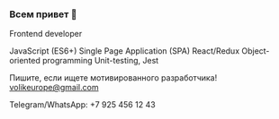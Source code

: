 ### Всем привет 👋

Frontend developer

JavaScript (ES6+)
Single Page Application (SPA)
React/Redux
Object-oriented programming
Unit-testing, Jest

Пишите, если ищете мотивированного разработчика!
volikeurope@gmail.com

Telegram/WhatsApp: +7 925 456 12 43

